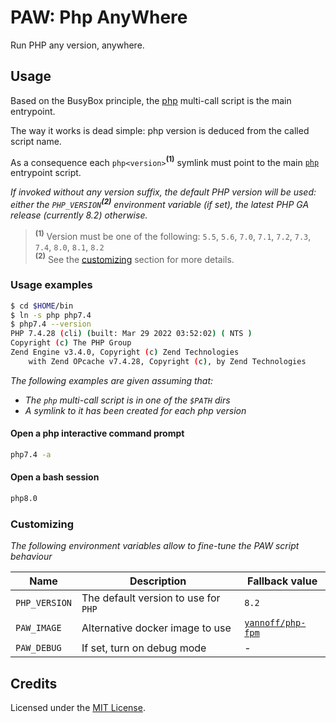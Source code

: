 # PAW: Php AnyWhere

Run PHP any version, anywhere.

## Usage

Based on the BusyBox principle, the [php](php) multi-call script is the main entrypoint.

The way it works is dead simple: php version is deduced from the called script name.

As a consequence each `php<version>`**<sup>(1)</sup>** symlink must point to the main [`php`](php) entrypoint script.

_If invoked without any version suffix, the default PHP version will be used: either the `PHP_VERSION`**<sup>(2)</sup>** environment variable (if set), the latest PHP GA release (currently 8.2) otherwise._

> **<sup>(1)</sup>** Version must be one of the following:
 `5.5`,
 `5.6`,
 `7.0`,
 `7.1`,
 `7.2`,
 `7.3`,
 `7.4`,
 `8.0`,
 `8.1`,
 `8.2`<br/>
> **<sup>(2)</sup>** See the [customizing](#customizing) section for more details.

### Usage examples

```bash
$ cd $HOME/bin
$ ln -s php php7.4
$ php7.4 --version
PHP 7.4.28 (cli) (built: Mar 29 2022 03:52:02) ( NTS )
Copyright (c) The PHP Group
Zend Engine v3.4.0, Copyright (c) Zend Technologies
    with Zend OPcache v7.4.28, Copyright (c), by Zend Technologies
```

_The following examples are given assuming that:_
- _The `php` multi-call script is in one of the `$PATH` dirs_
- _A symlink to it has been created for each php version_


#### Open a php interactive command prompt

```bash
php7.4 -a
```

#### Open a bash session

```bash
php8.0
```

### Customizing

_The following environment variables allow to fine-tune the PAW script behaviour_

Name|Description|Fallback value
---|---|---
`PHP_VERSION`|The default version to use for `PHP`|`8.2`
`PAW_IMAGE`|Alternative docker image to use|[`yannoff/php-fpm`](https://github.com/yannoff/docker-php-fpm)
`PAW_DEBUG`|If set, turn on debug mode|-

## Credits

Licensed under the [MIT License](LICENSE).
